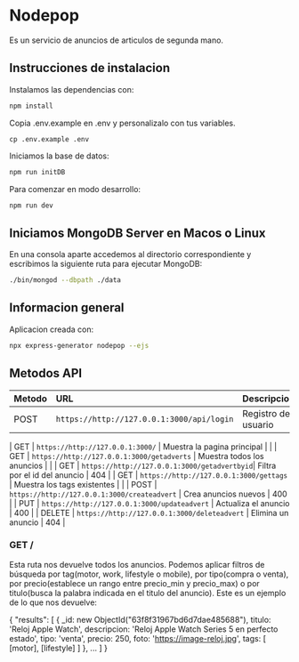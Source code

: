 # Nodepop

Es un servicio de anuncios de articulos de segunda mano.

## Instrucciones de instalacion

Instalamos las dependencias con:

```sh
npm install
```

Copia .env.example en .env y personalizalo con tus variables.

```
cp .env.example .env
```

Iniciamos la base de datos:

```sh
npm run initDB
```

Para comenzar en modo desarrollo:

```sh
npm run dev
```

## Iniciamos MongoDB Server en Macos o Linux

En una consola aparte accedemos al directorio correspondiente y escribimos la siguiente ruta para ejecutar MongoDB:

```sh
./bin/mongod --dbpath ./data
```
## Informacion general

Aplicacion creada con:

```sh
npx express-generator nodepop --ejs
```

## Metodos API 

|   Metodo  |    URL                                       | Descripcion                  |   Error   |
| :-------- | :--------------------------------------------| :-------------------------   | :---------|
|    POST    | `https://http://127.0.0.1:3000/api/login`   | Registro del usuario         | 401       |

|    GET    | `https://http://127.0.0.1:3000/`             | Muestra la pagina principal  |           |
|    GET    | `https://http://127.0.0.1:3000/getadverts`   | Muestra todos los anuncios   |           |
|    GET    | `https://http://127.0.0.1:3000/getadvertbyid`| Filtra por el id del anuncio | 404       |
|    GET    | `https://http://127.0.0.1:3000/gettags`      | Muestra los tags existentes  |           |
|    POST   | `https://http://127.0.0.1:3000/createadvert` | Crea anuncios nuevos         | 400       |
|    PUT    | `https://http://127.0.0.1:3000/updateadvert` | Actualiza el anuncio         | 400       |
|   DELETE  | `https://http://127.0.0.1:3000/deleteadvert` | Elimina un  anuncio          | 404       |

### GET /
Esta ruta nos devuelve todos los anuncios. Podemos aplicar filtros de búsqueda por tag(motor, work, lifestyle o mobile), por tipo(compra o venta), por precio(establece un rango entre precio_min y precio_max) o por titulo(busca la palabra indicada en el titulo del anuncio). Este es un ejemplo de lo que nos devuelve:

{
    "results": [
        {
    _id: new ObjectId("63f8f31967bd6d7dae485688"),
    titulo: 'Reloj Apple Watch',
    descripcion: 'Reloj Apple Watch Series 5 en perfecto estado',
    tipo: 'venta',
    precio: 250,
    foto: 'https://image-reloj.jpg',
    tags: [ [motor], [lifestyle] ]
  },
        ...
    ]
}

